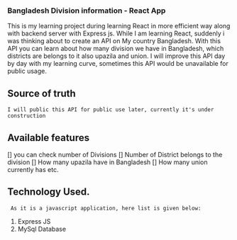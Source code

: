 ### Bangladesh Division information - React App

This is my learning project during learning React in more efficient way along with backend server with Express js. While I am learning React, suddenly i was thinking about to create an API on My country Bangladesh. With this API you can learn about how many division we have in Bangladesh, which districts are belongs to it also upazila and union. I will improve this API day by day with my learning curve, sometimes this API would be unavailable for public usage. 


## Source of truth
`I will public this API for public use later, currently it's under construction`


## Available features

[] you can check number of Divisions
[] Number of District belongs to the division
[] How many upazila have in Bangladesh
[] How many union currently has etc.

## Technology Used.
` As it is a javascript application, here list is given below:` 
1. Express JS
2. MySql Database
